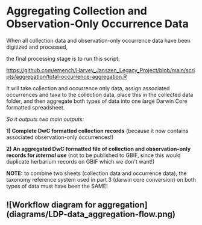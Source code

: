 # Aggregating Collection and Observation-Only Occurrence Data

When all collection data and observation-only occurrence data have been digitized and processed,

the final processing stage is to run this script:

<https://github.com/emench/Harvey_Janszen_Legacy_Project/blob/main/scripts/aggregation/total-occurrence-aggregation.R>

It will take collection and occurrence only data, assign associated
occurrences and taxa to the collection data, place this in the collected data folder,
and then aggregate both types of data into one large Darwin Core formatted
spreadsheet.

*So it outputs two main outputs:*

**1) Complete DwC formatted collection records** (because it now contains associated observation-only occurrences!)

**2) An aggregated DwC formatted file of collection and observation-only records for *internal use*** (not to be published to GBIF, since this would duplicate herbarium records on GBIF which we don't want!)

**NOTE:** to combine two sheets (collection data and occurrence data), the taxonomy
reference system used in part 3 (darwin core conversion) on both types of data
must have been the SAME!

## ![Workflow diagram for aggregation] (diagrams/LDP-data_aggregation-flow.png)
